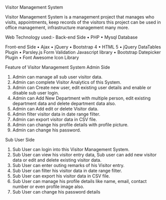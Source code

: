 Visitor Management System

  Visitor Management System is a management project that manages who visits, appointments, keep records of the visitors 
this project can be used in office management, infrastructure management many more.

Web Technology used:-
  Back-end Side
  •	PHP
  •	Mysql Database

  Front-end Side
  •	Ajax
  •	jQuery
  •	Bootstrap 4
  •	HTML 5
  •	jQuery DataTables Plugin
  •	Parsley.js Form Validation Javascript library
  •	Bootstrap Datepicker Plugin
  •	Font Awesome Icon Library

Feature of Visitor Management System
  Admin Side
  1.	Admin can manage all sub user visitor data.
  2.	Admin can complete Visitor Analytics of this System.
  3.	Admin can Create new user, edit existing user details and enable or disable sub user login.
  4.	Admin can Add New Department with multiple person, edit existing department data and delete department data also.
  5.	Admin can Add edit or delete Visitor data.
  6.	Admin filter visitor data in date range filter.
  7.	Admin can export visitor data in CSV file.
  8.	Admin can change his profile details with profile picture.
  9.	Admin can change his password.

  Sub User Side
  1.	Sub User can login into this Visitor Management System.
  2.	Sub User can view his visitor entry data, Sub user can add new visitor data or edit and delete existing visitor data.
  3.	Sub User can enter outing remarks of his Visitor entry.
  4.	Sub User can filter his visitor data in date range filter.
  5.	Sub User can export his visitor data in CSV file.
  6.	Sub User can manage his profile details like name, email, contact number or even profile image also.
  7.	Sub User can change his password details

